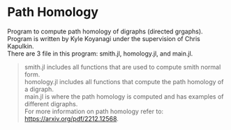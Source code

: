 # Path Homology
Program to compute path homology of digraphs (directed grgaphs). 
Program is written by Kyle Koyanagi under the supervision of Chris Kapulkin. <br>
There are 3 file in this program: smith.jl, homology.jl, and main.jl. <br>
> smith.jl includes all functions that are used to compute smith normal form. <br>
> homology.jl includes all functions that compute the path homology of a digraph. <br>
> main.jl is where the path homology is computed and has examples of different digraphs.<br>
For more information on path homology refer to: https://arxiv.org/pdf/2212.12568.
